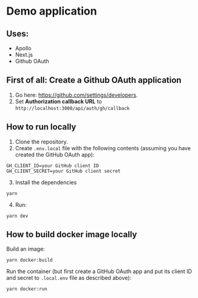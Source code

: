 # Demo application

## Uses:

-   Apollo
-   Next.js
-   Github OAuth

## First of all: Create a Github OAuth application

1. Go here: https://github.com/settings/developers.
2. Set **Authorization callback URL** to `http://localhost:3000/api/auth/gh/callback`

## How to run locally

1.  Clone the repository.
2.  Create `.env.local` file with the following contents (assuming you have created the GitHub OAuth app):

```
GH_CLIENT_ID=your GitHub client ID
GH_CLIENT_SECRET=your GitHub client secret
```

3.  Install the dependencies

```
yarn
```

4.  Run:

```
yarn dev
```

## How to build docker image locally

Build an image:

```
yarn docker:build
```

Run the container (but first create a GitHub OAuth app and put its client ID and secret to `.local.env` file as described above):

```
yarn docker:run
```
